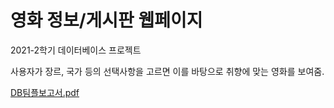 # 영화 정보/게시판 웹페이지
2021-2학기 데이터베이스 프로젝트

사용자가 장르, 국가 등의 선택사항을 고르면 이를 바탕으로 취향에 맞는 영화를 보여줌.

[DB팀플보고서.pdf](https://github.com/sso0711/ice-/files/12416768/DB.pdf)
